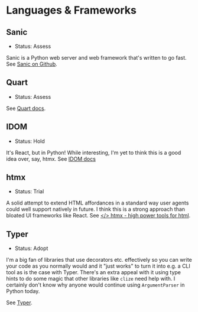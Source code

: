 # Languages & Frameworks

## Sanic

- Status: Assess

Sanic is a Python web server and web framework that's written to go fast. See [Sanic on Github](https://github.com/sanic-org/sanic).

## Quart

- Status: Assess

See [Quart docs](https://pgjones.gitlab.io/quart/index.html).

## IDOM

- Status: Hold

It's React, but in Python! While interesting, I'm yet to think this is a good idea over, say, htmx. See [IDOM docs](https://ryanmorshead.com/articles/2021/idom-react-but-its-python/article/)

## htmx

- Status: Trial

A solid attempt to extend HTML affordances in a standard way user agents could well support natively in future. I think this is a strong approach than bloated UI frameworks like React. See [</> htmx - high power tools for html](https://htmx.org/).

## Typer

- Status: Adopt

I'm a big fan of libraries that use decorators etc. effectively so you can write your code as you normally would and it "just works" to turn it into e.g. a CLI tool as is the case with Typer. There's an extra appeal with it using type hints to do some magic that other libraries like `clize` need help with. I certainly don't know why anyone would continue using `ArgumentParser` in Python today.

See [Typer](https://typer.tiangolo.com/).
